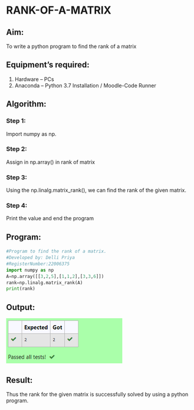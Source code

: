 # RANK-OF-A-MATRIX
## Aim:
To write a python program to find the rank of a matrix
## Equipment’s required:
1. 	Hardware – PCs
2. 	Anaconda – Python 3.7 Installation / Moodle-Code Runner
## Algorithm:
### Step 1:
Import numpy as np.


### Step 2: 
Assign in np.array() in rank of matrix


### Step 3: 
Using the np.linalg.matrix_rank(), we can find the rank of the given matrix.
### Step 4:
Print the value and end the program


## Program:
```python
#Program to find the rank of a matrix.
#Developed by: Delli Priya
#RegisterNumber:22006375
import numpy as np
A=np.array([[3,2,5],[1,1,2],[3,3,6]])
rank=np.linalg.matrix_rank(A)
print(rank)
```
## Output:
![output](r.png)
## Result:
Thus the rank for the given matrix is successfully solved by  using a python program.

